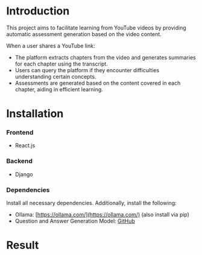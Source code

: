 # Introduction

This project aims to facilitate learning from YouTube videos by providing automatic assessment generation based on the video content.

When a user shares a YouTube link:
- The platform extracts chapters from the video and generates summaries for each chapter using the transcript.
- Users can query the platform if they encounter difficulties understanding certain concepts.
- Assessments are generated based on the content covered in each chapter, aiding in efficient learning.

# Installation

### Frontend
- React.js

### Backend
- Django

### Dependencies

Install all necessary dependencies. Additionally, install the following:
- Ollama: [https://ollama.com/](https://ollama.com/) (also install via pip)
- Question and Answer Generation Model: [GitHub](https://github.com/KristiyanVachev/Leaf-Question-Generation)

# Result

